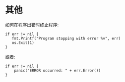 # 其他
如何在程序出错时终止程序:
```
if err != nil {
   fmt.Printf("Program stopping with error %v", err)
   os.Exit(1)
}
```

或者:
```
if err != nil { 
    panic("ERROR occurred: " + err.Error())
}
```